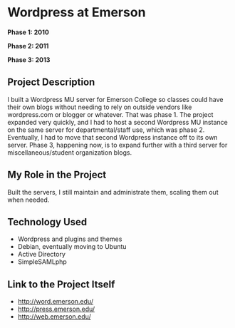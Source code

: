 # Wordpress at Emerson

**Phase 1: 2010**

**Phase 2: 2011**

**Phase 3: 2013**

## Project Description

I built a Wordpress MU server for Emerson College so classes could have their own blogs without needing to rely on outside vendors like wordpress.com or blogger or whatever. That was phase 1. The project expanded very quickly, and I had to host a second Wordpress MU instance on the same server for departmental/staff use, which was phase 2. Eventually, I had to move that second Wordpress instance off to its own server. Phase 3, happening now, is to expand further with a third server for miscellaneous/student organization blogs.

## My Role in the Project

Built the servers, I still maintain and administrate them, scaling them out when needed.

## Technology Used

- Wordpress and plugins and themes
- Debian, eventually moving to Ubuntu
- Active Directory
- SimpleSAMLphp

## Link to the Project Itself

- http://word.emerson.edu/
- http://press.emerson.edu/
- http://web.emerson.edu/